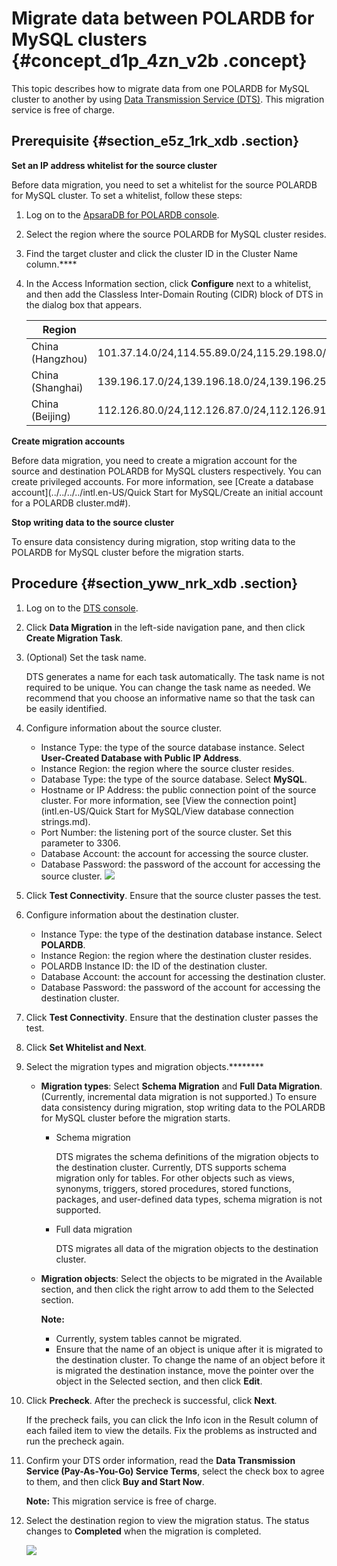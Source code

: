# Migrate data between POLARDB for MySQL clusters {#concept_d1p_4zn_v2b .concept}

This topic describes how to migrate data from one POLARDB for MySQL cluster to another by using [Data Transmission Service \(DTS\)](https://help.aliyun.com/document_detail/26592.html). This migration service is free of charge.

## Prerequisite {#section_e5z_1rk_xdb .section}

**Set an IP address whitelist for the source cluster**

Before data migration, you need to set a whitelist for the source POLARDB for MySQL cluster. To set a whitelist, follow these steps:

1.  Log on to the [ApsaraDB for POLARDB console](https://polardb.console.aliyun.com/).
2.  Select the region where the source POLARDB for MySQL cluster resides.
3.  Find the target cluster and click the cluster ID in the Cluster Name column.****
4.  In the Access Information section, click **Configure** next to a whitelist, and then add the Classless Inter-Domain Routing \(CIDR\) block of DTS in the dialog box that appears.

    |Region|CIDR block to be added to the whitelist|
    |------|---------------------------------------|
    |China \(Hangzhou\)|101.37.14.0/24,114.55.89.0/24,115.29.198.0/24,118.178.120.0/24,118.178.121.0/24,120.26.106.0/24,120.26.116.0/24,120.26.117.0/24,120.26.118.0/24,120.55.192.0/24,120.55.193.0/24,120.55.194.0/24,120.55.241.0/24,121.40.125.0/24,121.196.246.0/24,101.37.12.0/24,101.37.13.0/24,101.37.15.0/24,101.37.25.0/24,47.96.39.0/24,118.31.184.0/24,118.31.165.0/24,118.31.246.0/24,120.55.12.0/24,47.97.7.0/24,120.55.129.0/24|
    |China \(Shanghai\)|139.196.17.0/24,139.196.18.0/24,139.196.25.0/24,139.196.27.0/24,139.196.154.0/24,139.196.116.0/24,139.196.254.0/24,139.196.166.0/24,106.14.46.0/24,106.14.37.0/24,106.14.36.0/24,106.15.250.0/24,101.132.248.0/24,47.100.95.0/24,120.55.129.0/24|
    |China \(Beijing\)|112.126.80.0/24,112.126.87.0/24,112.126.91.0/24,112.126.92.0/24,123.56.108.0/24,123.56.120.0/24,123.56.137.0/24,123.56.148.0/24,123.56.164.0/24,123.57.48.0/24,182.92.153.0/24,182.92.186.0/24,101.200.174.0/24,101.200.160.0/24,101.200.176.0/24,47.94.36.0/24,47.94.47.0/24,101.201.214.0/24,101.201.82.0/24,120.55.129.0/24|


**Create migration accounts**

Before data migration, you need to create a migration account for the source and destination POLARDB for MySQL clusters respectively. You can create privileged accounts. For more information, see [Create a database account](../../../../intl.en-US/Quick Start for MySQL/Create an initial account for a POLARDB cluster.md#).

**Stop writing data to the source cluster**

To ensure data consistency during migration, stop writing data to the POLARDB for MySQL cluster before the migration starts.

## Procedure {#section_yww_nrk_xdb .section}

1.  Log on to the [DTS console](https://dts.console.aliyun.com/).
2.  Click **Data Migration** in the left-side navigation pane, and then click **Create Migration Task**.
3.  \(Optional\) Set the task name.

    DTS generates a name for each task automatically. The task name is not required to be unique. You can change the task name as needed. We recommend that you choose an informative name so that the task can be easily identified.

4.  Configure information about the source cluster.

    -   Instance Type: the type of the source database instance. Select **User-Created Database with Public IP Address**.
    -   Instance Region: the region where the source cluster resides.
    -   Database Type: the type of the source database. Select **MySQL**.
    -   Hostname or IP Address: the public connection point of the source cluster. For more information, see [View the connection point](intl.en-US/Quick Start for MySQL/View database connection strings.md).
    -   Port Number: the listening port of the source cluster. Set this parameter to 3306.
    -   Database Account: the account for accessing the source cluster.
    -   Database Password: the password of the account for accessing the source cluster.
    ![](http://static-aliyun-doc.oss-cn-hangzhou.aliyuncs.com/assets/img/17772/15663545469778_en-US.png)

5.  Click **Test Connectivity**. Ensure that the source cluster passes the test.
6.  Configure information about the destination cluster.
    -   Instance Type: the type of the destination database instance. Select **POLARDB**.
    -   Instance Region: the region where the destination cluster resides.
    -   POLARDB Instance ID: the ID of the destination cluster.
    -   Database Account: the account for accessing the destination cluster.
    -   Database Password: the password of the account for accessing the destination cluster.
7.  Click **Test Connectivity**. Ensure that the destination cluster passes the test.
8.  Click **Set Whitelist and Next**.
9.  Select the migration types and migration objects.******** 
    -   **Migration types**: Select **Schema Migration** and **Full Data Migration**. \(Currently, incremental data migration is not supported.\) To ensure data consistency during migration, stop writing data to the POLARDB for MySQL cluster before the migration starts.
        -   Schema migration

            DTS migrates the schema definitions of the migration objects to the destination cluster. Currently, DTS supports schema migration only for tables. For other objects such as views, synonyms, triggers, stored procedures, stored functions, packages, and user-defined data types, schema migration is not supported.

        -   Full data migration

            DTS migrates all data of the migration objects to the destination cluster.

    -   **Migration objects**: Select the objects to be migrated in the Available section, and then click the right arrow to add them to the Selected section.

        **Note:** 

        -   Currently, system tables cannot be migrated.
        -   Ensure that the name of an object is unique after it is migrated to the destination cluster. To change the name of an object before it is migrated the destination instance, move the pointer over the object in the Selected section, and then click **Edit**.
10. Click **Precheck**. After the precheck is successful, click **Next**.

    If the precheck fails, you can click the Info icon in the Result column of each failed item to view the details. Fix the problems as instructed and run the precheck again.

11. Confirm your DTS order information, read the **Data Transmission Service \(Pay-As-You-Go\) Service Terms**, select the check box to agree to them, and then click **Buy and Start Now**.

    **Note:** This migration service is free of charge.

12. Select the destination region to view the migration status. The status changes to **Completed** when the migration is completed.

    ![](http://static-aliyun-doc.oss-cn-hangzhou.aliyuncs.com/assets/img/17772/15663545469779_en-US.png)


